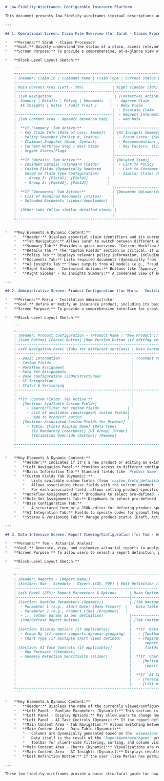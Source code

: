 ```markdown
# Low-Fidelity Wireframes: Configurable Insurance Platform

This document presents low-fidelity wireframes (textual descriptions and block layouts) for key screens of the configurable insurance platform. These are based on the User Personas, UI/UX Requirements, User Journey Maps, and Information Architecture.

---

## 1. Operational Screen: Claim File Overview (for Sarah - Claims Processor)

*   **Persona:** Sarah - Claims Processor
*   **Goal:** Quickly understand the status of a claim, access relevant information, and take necessary actions based on system guidance and configured workflows.
*   **Screen Purpose:** To provide a comprehensive, at-a-glance view of a single claim, including its current status, key details, associated policy information, documents, AI insights, and available actions.

*   **Block-Level Layout Sketch:**

    ```
    +--------------------------------------------------------------------------+
    | [Header: Claim ID | Claimant Name | Claim Type | Current Status Badge]    |
    |--------------------------------------------------------------------------|
    | Main Content Area (Left - 70%)             | Right Sidebar (30%)        |
    |--------------------------------------------|----------------------------|
    | [Tab Navigation:                            | [Contextual Actions]       |
    |  Summary | Details | Policy | Documents   |  - Approve Claim           |
    |  AI Insights | Notes | Audit Trail ]      |  - Deny Claim              |
    |                                            |  - Escalate Claim          |
    |--------------------------------------------|  - Request Information     |
    | [Tab Content Area - Dynamic based on tab]  |  - Add Note                |
    |                                            |                            |
    |  **If 'Summary' Tab Active:**              |----------------------------|
    |  - Key Claim Info (Date of Loss, Amount)   | [AI Insights Summary]      |
    |  - Policy Snapshot (Policy #, Status)      |  - Fraud Score: [Score]    |
    |  - Claimant Snapshot (Name, Contact)       |  - Recommendation: [Text]  |
    |  - Current Workflow Step / Next Steps      |  - Key Factors: [List]     |
    |  - Urgent Alerts/Flags                     |                            |
    |                                            |----------------------------|
    |  **If 'Details' Tab Active:**              | [Related Items]            |
    |  - Incident Details (Standard Fields)      |  - Link to Policy          |
    |  - Custom Fields (Dynamically Rendered     |  - Link to Customer        |
    |    based on Claim Type Configuration)      |  - Similar Claims (Opt.)   |
    |    - Group 1: [Field1], [Field2]         |                            |
    |    - Group 2: [Field3], [Field4]         |                            |
    |                                            |----------------------------|
    |  **If 'Documents' Tab Active:**            | [Document Upload/Link]     |
    |  - List of Required Documents (status)     |                            |
    |  - Uploaded Documents (viewer/downloader)  |                            |
    |                                            |                            |
    |  (Other tabs follow similar detailed views) |                            |
    |                                            |                            |
    +--------------------------------------------------------------------------+
    ```

*   **Key Elements & Dynamic Content:**
    *   **Header:** Displays essential claim identifiers and its current workflow status (e.g., "Open," "Under Review," "Pending AI Analysis").
    *   **Tab Navigation:** Allows Sarah to switch between different aspects of the claim.
    *   **Summary Tab:** Provides a quick overview. "Current Workflow Step / Next Steps" would be dynamic based on the workflow engine's state for this claim. "Urgent Alerts/Flags" would show system-generated warnings.
    *   **Details Tab:** The "Custom Fields" section is critical. It will dynamically render input fields or display values based on the `custom_field_definitions` associated with the specific `claim_type_configuration` of this claim. Fields will be grouped as defined in `claim_type_custom_field_associations`.
    *   **Policy Tab:** Displays relevant policy information, including coverages applicable to the claim type.
    *   **Documents Tab:** Lists required documents (dynamically from `claim_type.base_config.required_documents`) and uploaded documents.
    *   **AI Insights Tab:** Shows outputs from AI models (e.g., fraud score, damage assessment details), which might be specific to the claim type's configuration.
    *   **Right Sidebar - Contextual Actions:** Buttons like "Approve," "Deny," "Escalate" would be enabled/disabled or change based on the current workflow state and Sarah's permissions.
    *   **Right Sidebar - AI Insights Summary:** A condensed view of key AI outputs, always visible for quick reference.

---

## 2. Administrative Screen: Product Configuration (for Maria - Institution Administrator)

*   **Persona:** Maria - Institution Administrator
*   **Goal:** Define or modify an insurance product, including its basic attributes, custom data fields, associated underwriting workflow, and business rule sets.
*   **Screen Purpose:** To provide a comprehensive interface for creating and managing insurance product definitions.

*   **Block-Level Layout Sketch:**

    ```
    +---------------------------------------------------------------------------------+
    | [Header: Product Configuration - [Product Name / "New Product"]]                |
    | [Save Button] [Cancel Button] [New Version Button (if editing existing)]        |
    |---------------------------------------------------------------------------------|
    | Left Navigation Panel (Tabs for different sections) | Main Content Area         |
    |-----------------------------------------------------|---------------------------|
    | - Basic Information                                 | [Content for Selected Tab]|
    | - Custom Fields                                     |                           |
    | - Workflow Assignment                               |                           |
    | - Rule Set Assignments                              |                           |
    | - Base Configuration (JSON/Structured)              |                           |
    | - AI Integration                                    |                           |
    | - Status & Versioning                               |                           |
    |-----------------------------------------------------|---------------------------|
    |                                                     |                           |
    | **If 'Custom Fields' Tab Active:**                  |                           |
    |   [Section: Available Custom Fields]                |                           |
    |     - Search/Filter for custom fields             |                           |
    |     - List of available (unassigned) custom fields|                           |
    |     - "Add to Product" button                     |                           |
    |   [Section: Associated Custom Fields for Product]   |                           |
    |     - Table: [Field Display Name] [Data Type]       |                           |
    |       [Is Mandatory (checkbox)] [UI Group] [Order]  |                           |
    |       [Validation Override (button)] [Remove]       |                           |
    |                                                     |                           |
    +---------------------------------------------------------------------------------+
    ```

*   **Key Elements & Dynamic Content:**
    *   **Header:** Indicates if it's a new product or editing an existing one. Core action buttons (Save, Cancel).
    *   **Left Navigation Panel:** Provides access to different configuration aspects of the product.
    *   **Basic Information Tab:** Standard fields like `Product Name`, `Product Code`, `Description`, `Product Line`, `Status`, `Effective/Expiration Dates`.
    *   **Custom Fields Tab (Dynamic):**
        *   Lists available custom fields (from `custom_field_definitions` filtered by a relevant `entity_type` like "policy_application" or "product").
        *   Allows associating these fields with the current product.
        *   For each associated field, allows setting product-specific properties like `is_mandatory_for_product`, `field_group`, `sort_order_in_group`, and overriding `validation_rules`.
    *   **Workflow Assignment Tab:** Dropdowns to select pre-defined `workflow_definitions` (e.g., for underwriting, claims related to this product). The list of available workflows would be filtered by type.
    *   **Rule Set Assignments Tab:** Dropdowns to select pre-defined `rule_sets` (e.g., for eligibility, pricing, fraud). List of available rule sets filtered by context.
    *   **Base Configuration Tab:**
        *   A structured form or a JSON editor for defining product-specific parameters (e.g., `min_coverage_liability`, `telematics_discount_eligible`, `required_document_types_for_claim`). This content is dynamic based on what the institution needs to configure per product.
    *   **AI Integration Tab:** Fields to specify codes for prompt templates or AI models relevant to this product (e.g., `ai_uw_prompt_template_code`).
    *   **Status & Versioning Tab:** Manage product status (Draft, Active, Discontinued) and view version history.

---

## 3. Data-Intensive Screen: Report Viewing/Configuration (for Tom - Actuary)

*   **Persona:** Tom - Actuarial Analyst
*   **Goal:** Generate, view, and customize actuarial reports to analyze trends, assess risk, and fulfill regulatory requirements.
*   **Screen Purpose:** To allow users to select a report definition, provide runtime parameters, view the generated report (data and visualizations), and potentially access the report definition for modification (if permissions allow).

*   **Block-Level Layout Sketch:**

    ```
    +--------------------------------------------------------------------------------------+
    | [Header: Reports - [Report Name]]                                                    |
    | [Actions: Run | Schedule | Export (CSV, PDF) | Edit Definition (if admin)]           |
    |--------------------------------------------------------------------------------------|
    | Left Panel (25%): Report Parameters & Options      | Main Content Area (75%): Report Output |
    |----------------------------------------------------|--------------------------------------|
    | [Section: Runtime Parameters (Dynamic)]            | [Tab Navigation:                      |
    |  - Parameter 1 (e.g., Start Date) [Date Picker]  |    Data Table | Charts | AI Insights ] |
    |  - Parameter 2 (e.g., Product Line) [Dropdown]   |                                      |
    |  - ... (other params as per definition)            |--------------------------------------|
    |  [Run/Refresh Report Button]                       | [Tab Content Area - Dynamic]         |
    |                                                    |                                      |
    | [Section: Display Options (if applicable)]         |  **If 'Data Table' Tab Active:**       |
    |  - Group By (if report supports dynamic grouping)  |   - [Toolbar: Filter, Sort, Columns] |
    |  - Chart Type (if multiple chart views defined)    |   - [Paginated Data Table displaying |
    |                                                    |      report results including custom |
    | [Section: AI Task Controls (if applicable)]        |      fields and calculated metrics]  |
    |  - Run Forecast (Checkbox)                         |                                      |
    |  - Anomaly Detection Sensitivity (Slider)          |  **If 'Charts' Tab Active:**         |
    |                                                    |   - [Multiple Chart Views as per    |
    |                                                    |      report definition]              |
    |                                                    |                                      |
    |                                                    |  **If 'AI Insights' Tab Active:**    |
    |                                                    |   - [Forecasted Data/Charts]         |
    |                                                    |   - [List of Detected Anomalies]     |
    +--------------------------------------------------------------------------------------+
    ```

*   **Key Elements & Dynamic Content:**
    *   **Header:** Displays the name of the currently viewed/configured report. Action buttons relevant to the report.
    *   **Left Panel - Runtime Parameters (Dynamic):** This section is dynamically generated based on the `runtime_parameters` defined in the selected `report_definition`. Input fields (date pickers, dropdowns, text boxes) will match the parameter types.
    *   **Left Panel - Display Options:** May allow users to change how the current report output is viewed if the report definition allows for such flexibility (e.g., choosing a different chart type from pre-defined options).
    *   **Left Panel - AI Task Controls (Dynamic):** If the report definition includes `ai_tasks`, controls to trigger or adjust these tasks would appear here.
    *   **Main Content Area - Tab Navigation:** Allows switching between tabular data, graphical charts, and AI-generated insights.
    *   **Main Content Area - Data Table (Dynamic):**
        *   Columns are dynamically generated based on the `dimensions`, `metrics`, and `calculated_metrics` in the report definition. This includes any custom fields that were part of the data sources.
        *   Data itself is the result of the `ReportGeneratorAgent` processing the definition.
        *   Toolbar for client-side filtering, sorting, and column visibility toggle (including custom fields).
    *   **Main Content Area - Charts (Dynamic):** Visualizations are rendered based on the `presentation.charts` array in the report definition.
    *   **Main Content Area - AI Insights (Dynamic):** Displays results from AI tasks (forecasts, anomalies) if configured and executed.
    *   **Edit Definition Button:** If the user (like Maria) has permissions, this would navigate to the Report Definition UI (described in 1.e) for the current report.

---

These low-fidelity wireframes provide a basic structural guide for how these key screens could be organized to support the configurable nature of the platform and meet the needs of the defined user personas.
```
